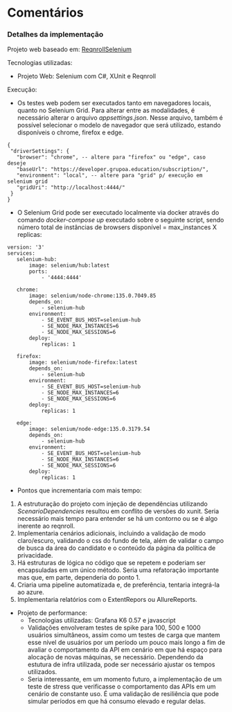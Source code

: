 # Comentários

### Detalhes da implementação

Projeto web baseado em: [ReqnrollSelenium](https://github.com/tulavalle/ReqnrollSelenium)

Tecnologias utilizadas:

- Projeto Web: Selenium com C#, XUnit e Reqnroll

Execução:

- Os testes web podem ser executados tanto em navegadores locais, quanto no Selenium Grid. Para alterar entre as modalidades, é necessário alterar o arquivo _appsettings.json_. Nesse arquivo, também é possível selecionar o modelo de navegador que será utilizado, estando disponíveis o chrome, firefox e edge.

```
{
 "driverSettings": {
   "browser": "chrome", -- altere para "firefox" ou "edge", caso deseje
   "baseUrl": "https://developer.grupoa.education/subscription/",
   "environment": "local", -- altere para "grid" p/ execução em selenium grid
   "gridUri": "http://localhost:4444/"
 }
}
```

- O Selenium Grid pode ser executado localmente via docker através do comando _docker-compose up_ executado sobre o seguinte script, sendo número total de instâncias de browsers disponível = max_instances X replicas:

```
version: '3'
services:
   selenium-hub:
       image: selenium/hub:latest
       ports:
           - '4444:4444'

   chrome:
       image: selenium/node-chrome:135.0.7049.85
       depends_on:
           - selenium-hub
       environment:
           - SE_EVENT_BUS_HOST=selenium-hub
           - SE_NODE_MAX_INSTANCES=6
           - SE_NODE_MAX_SESSIONS=6
       deploy:
           replicas: 1

   firefox:
       image: selenium/node-firefox:latest
       depends_on:
           - selenium-hub
       environment:
           - SE_EVENT_BUS_HOST=selenium-hub
           - SE_NODE_MAX_INSTANCES=6
           - SE_NODE_MAX_SESSIONS=6
       deploy:
           replicas: 1

   edge:
       image: selenium/node-edge:135.0.3179.54
       depends_on:
           - selenium-hub
       environment:
           - SE_EVENT_BUS_HOST=selenium-hub
           - SE_NODE_MAX_INSTANCES=6
           - SE_NODE_MAX_SESSIONS=6
       deploy:
           replicas: 1

```

- Pontos que incrementaria com mais tempo:

1. A estruturação do projeto com injeção de dependências utilizando _ScenarioDependencies_ resultou em conflito de versões do xunit. Seria necessário mais tempo para entender se há um contorno ou se é algo inerente ao reqnroll.
2. Implementaria cenários adicionais, incluindo a validação de modo claro/escuro, validando o css do fundo de tela, além de validar o campo de busca da área do candidato e o conteúdo da página da política de privacidade.
3. Há estruturas de lógica no código que se repetem e poderiam ser encapsuladas em um único método. Seria uma refatoração importante mas que, em parte, dependeria do ponto 1.
4. Criaria uma pipeline automatizada e, de preferência, tentaria integrá-la ao azure.
5. Implementaria relatórios com o ExtentRepors ou AllureReports.

- Projeto de performance:
    - Tecnologias utilizadas: Grafana K6 0.57 e javascript
    - Validações envolveram testes de spike para 100, 500 e 1000 usuários simultâneos, assim como um testes de carga que mantem esse nível de usuários por um período um pouco mais longo a fim de avaliar o comportamento da API em cenário em que há espaço para alocação de novas máquinas, se necessário. Dependendo da estutura de infra utilizada, pode ser necessário ajustar os tempos utilizados.
    - Seria interessante, em um momento futuro, a implementação de um teste de stress que verificasse o comportamento das APIs em um cenário de constante uso. É uma validação de resiliência que pode simular períodos em que há consumo elevado e regular delas.

